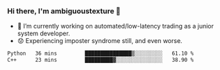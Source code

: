 ### Hi there, I'm ambiguoustexture 👋

<!--
**ambiguoustexture/ambiguoustexture** is a ✨ _special_ ✨ repository because its `README.md` (this file) appears on your GitHub profile.

Here are some ideas to get you started:
-->
- 🔭 I’m currently working on automated/low-latency trading as a junior system developer.
- :worried: Experiencing imposter syndrome still, and even worse.

<!--START_SECTION:waka-->

```txt
Python   36 mins         ███████████████▒░░░░░░░░░   61.10 %
C++      23 mins         █████████▓░░░░░░░░░░░░░░░   38.90 %
```

<!--END_SECTION:waka-->
